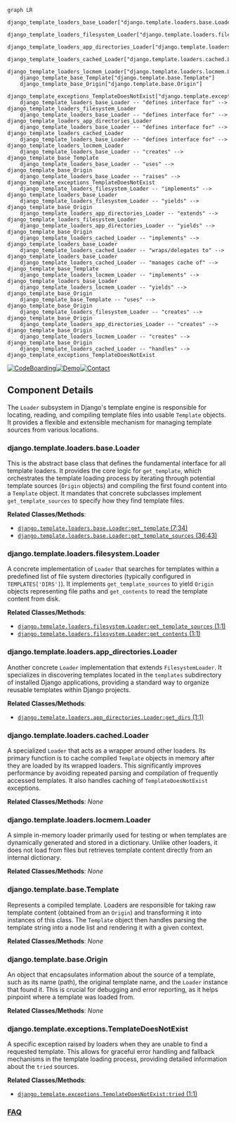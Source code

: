 ```mermaid
graph LR
    django_template_loaders_base_Loader["django.template.loaders.base.Loader"]
    django_template_loaders_filesystem_Loader["django.template.loaders.filesystem.Loader"]
    django_template_loaders_app_directories_Loader["django.template.loaders.app_directories.Loader"]
    django_template_loaders_cached_Loader["django.template.loaders.cached.Loader"]
    django_template_loaders_locmem_Loader["django.template.loaders.locmem.Loader"]
    django_template_base_Template["django.template.base.Template"]
    django_template_base_Origin["django.template.base.Origin"]
    django_template_exceptions_TemplateDoesNotExist["django.template.exceptions.TemplateDoesNotExist"]
    django_template_loaders_base_Loader -- "defines interface for" --> django_template_loaders_filesystem_Loader
    django_template_loaders_base_Loader -- "defines interface for" --> django_template_loaders_app_directories_Loader
    django_template_loaders_base_Loader -- "defines interface for" --> django_template_loaders_cached_Loader
    django_template_loaders_base_Loader -- "defines interface for" --> django_template_loaders_locmem_Loader
    django_template_loaders_base_Loader -- "creates" --> django_template_base_Template
    django_template_loaders_base_Loader -- "uses" --> django_template_base_Origin
    django_template_loaders_base_Loader -- "raises" --> django_template_exceptions_TemplateDoesNotExist
    django_template_loaders_filesystem_Loader -- "implements" --> django_template_loaders_base_Loader
    django_template_loaders_filesystem_Loader -- "yields" --> django_template_base_Origin
    django_template_loaders_app_directories_Loader -- "extends" --> django_template_loaders_filesystem_Loader
    django_template_loaders_app_directories_Loader -- "yields" --> django_template_base_Origin
    django_template_loaders_cached_Loader -- "implements" --> django_template_loaders_base_Loader
    django_template_loaders_cached_Loader -- "wraps/delegates to" --> django_template_loaders_base_Loader
    django_template_loaders_cached_Loader -- "manages cache of" --> django_template_base_Template
    django_template_loaders_locmem_Loader -- "implements" --> django_template_loaders_base_Loader
    django_template_loaders_locmem_Loader -- "yields" --> django_template_base_Origin
    django_template_base_Template -- "uses" --> django_template_base_Origin
    django_template_loaders_filesystem_Loader -- "creates" --> django_template_base_Origin
    django_template_loaders_app_directories_Loader -- "creates" --> django_template_base_Origin
    django_template_loaders_locmem_Loader -- "creates" --> django_template_base_Origin
    django_template_loaders_cached_Loader -- "handles" --> django_template_exceptions_TemplateDoesNotExist
```
[![CodeBoarding](https://img.shields.io/badge/Generated%20by-CodeBoarding-9cf?style=flat-square)](https://github.com/CodeBoarding/GeneratedOnBoardings)[![Demo](https://img.shields.io/badge/Try%20our-Demo-blue?style=flat-square)](https://www.codeboarding.org/demo)[![Contact](https://img.shields.io/badge/Contact%20us%20-%20contact@codeboarding.org-lightgrey?style=flat-square)](mailto:contact@codeboarding.org)

## Component Details

The `Loader` subsystem in Django's template engine is responsible for locating, reading, and compiling template files into usable `Template` objects. It provides a flexible and extensible mechanism for managing template sources from various locations.

### django.template.loaders.base.Loader
This is the abstract base class that defines the fundamental interface for all template loaders. It provides the core logic for `get_template`, which orchestrates the template loading process by iterating through potential template sources (`Origin` objects) and compiling the first found content into a `Template` object. It mandates that concrete subclasses implement `get_template_sources` to specify how they find template files.


**Related Classes/Methods**:

- <a href="https://github.com/django/django/blob/master/django/template/loaders/base.py#L7-L34" target="_blank" rel="noopener noreferrer">`django.template.loaders.base.Loader:get_template` (7:34)</a>
- <a href="https://github.com/django/django/blob/master/django/template/loaders/base.py#L36-L43" target="_blank" rel="noopener noreferrer">`django.template.loaders.base.Loader:get_template_sources` (36:43)</a>


### django.template.loaders.filesystem.Loader
A concrete implementation of `Loader` that searches for templates within a predefined list of file system directories (typically configured in `TEMPLATES['DIRS']`). It implements `get_template_sources` to yield `Origin` objects representing file paths and `get_contents` to read the template content from disk.


**Related Classes/Methods**:

- <a href="https://github.com/django/django/blob/master/django/template/loaders/filesystem.py#L1-L1" target="_blank" rel="noopener noreferrer">`django.template.loaders.filesystem.Loader:get_template_sources` (1:1)</a>
- <a href="https://github.com/django/django/blob/master/django/template/loaders/filesystem.py#L1-L1" target="_blank" rel="noopener noreferrer">`django.template.loaders.filesystem.Loader:get_contents` (1:1)</a>


### django.template.loaders.app_directories.Loader
Another concrete `Loader` implementation that extends `FilesystemLoader`. It specializes in discovering templates located in the `templates` subdirectory of installed Django applications, providing a standard way to organize reusable templates within Django projects.


**Related Classes/Methods**:

- <a href="https://github.com/django/django/blob/master/django/template/loaders/app_directories.py#L1-L1" target="_blank" rel="noopener noreferrer">`django.template.loaders.app_directories.Loader:get_dirs` (1:1)</a>


### django.template.loaders.cached.Loader
A specialized `Loader` that acts as a wrapper around other loaders. Its primary function is to cache compiled `Template` objects in memory after they are loaded by its wrapped loaders. This significantly improves performance by avoiding repeated parsing and compilation of frequently accessed templates. It also handles caching of `TemplateDoesNotExist` exceptions.


**Related Classes/Methods**: _None_

### django.template.loaders.locmem.Loader
A simple in-memory loader primarily used for testing or when templates are dynamically generated and stored in a dictionary. Unlike other loaders, it does not load from files but retrieves template content directly from an internal dictionary.


**Related Classes/Methods**: _None_

### django.template.base.Template
Represents a compiled template. Loaders are responsible for taking raw template content (obtained from an `Origin`) and transforming it into instances of this class. The `Template` object then handles parsing the template string into a node list and rendering it with a given context.


**Related Classes/Methods**: _None_

### django.template.base.Origin
An object that encapsulates information about the source of a template, such as its name (path), the original template name, and the `Loader` instance that found it. This is crucial for debugging and error reporting, as it helps pinpoint where a template was loaded from.


**Related Classes/Methods**: _None_

### django.template.exceptions.TemplateDoesNotExist
A specific exception raised by loaders when they are unable to find a requested template. This allows for graceful error handling and fallback mechanisms in the template loading process, providing detailed information about the `tried` sources.


**Related Classes/Methods**:

- <a href="https://github.com/django/django/blob/master/django/template/exceptions.py#L1-L1" target="_blank" rel="noopener noreferrer">`django.template.exceptions.TemplateDoesNotExist:tried` (1:1)</a>




### [FAQ](https://github.com/CodeBoarding/GeneratedOnBoardings/tree/main?tab=readme-ov-file#faq)